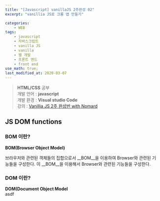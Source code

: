 ```yaml
---
title: "[Javascript] vanillaJS 2주완성 02"
excerpt: "vanillia JS로 크롬 앱 만들기"

categories:
    - WEB
tags:
    - javascript
    - 자바스크립트
    - vanilla JS
    - vanilla
    - 웹 개발
    - 프론트 엔드
    - front end
use_math: true;
last_modified_at: 2020-03-07  
---  
```

  
> __HTML/CSS__ 공부  
> 개발 언어 : __javascript__  
> 개발 환경 : __Visual studio Code__  
> 강의 : [Vanillia JS 2주 완성반 with Nomard](https://academy.nomadcoders.co/courses/enrolled/435558)  

  

## JS DOM functions

### BOM 이란?

__BOM(Browser Object Model)__ 

브라우저와 관련된 객체들의 집합으로서 __BOM__을 이용하여 Browser와 관련된 기능들을 구성한다. 이 __BOM__을 이용해서 Browser와 관련된 기능들을 구성한다.   

### DOM 이란?  
__DOM(Document Object Model__  
asdf